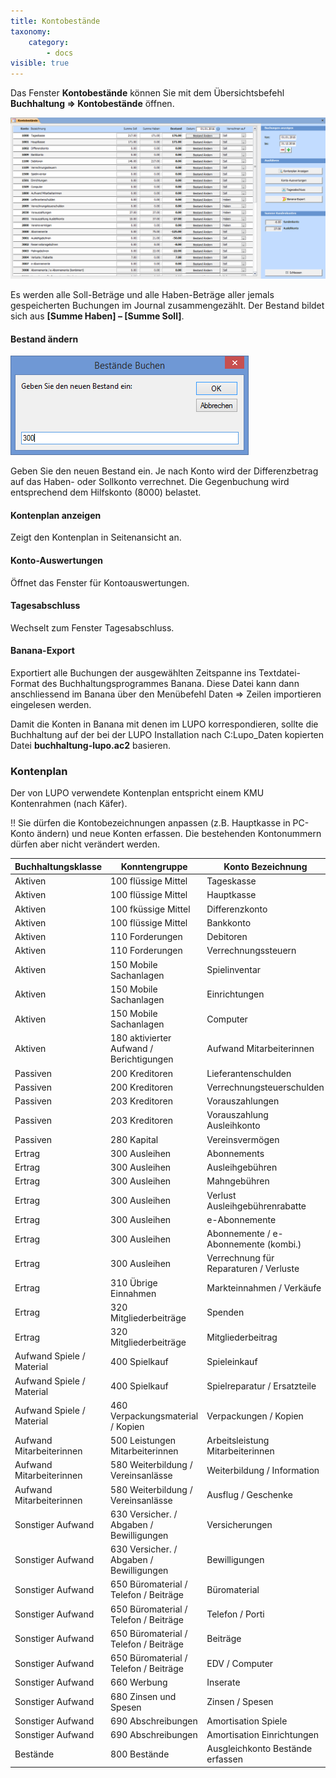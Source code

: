 ```yaml
---
title: Kontobestände
taxonomy:
    category:
        - docs
visible: true
---
```


Das Fenster **Kontobestände** können Sie mit dem Übersichtsbefehl **Buchhaltung => Kontobestände** öffnen.

![kontobestaende](../../images/kontobestaende.png)

Es werden alle Soll-Beträge und alle Haben-Beträge aller jemals gespeicherten Buchungen im Journal zusammengezählt. Der Bestand bildet sich aus **[Summe Haben] – [Summe Soll]**.

#### Bestand ändern

![bestand-aendern](../../images/bestand-aendern.png)

Geben Sie den neuen Bestand ein. Je nach Konto wird der Differenzbetrag auf das Haben- oder Sollkonto verrechnet. Die Gegenbuchung wird entsprechend dem Hilfskonto (8000) belastet.

#### Kontenplan anzeigen

Zeigt den Kontenplan in Seitenansicht an.

#### Konto-Auswertungen

Öffnet das Fenster für Kontoauswertungen.

#### Tagesabschluss

Wechselt zum Fenster Tagesabschluss.

#### Banana-Export

Exportiert alle Buchungen der ausgewählten Zeitspanne ins Textdatei-Format des Buchhaltungsprogrammes Banana. Diese Datei kann dann anschliessend im Banana über den Menübefehl Daten => Zeilen importieren eingelesen werden.

Damit die Konten in Banana mit denen im LUPO korrespondieren, sollte die Buchhaltung auf der bei der LUPO Installation nach C:Lupo_Daten kopierten Datei **buchhaltung-lupo.ac2** basieren.

### Kontenplan

Der von LUPO verwendete Kontenplan entspricht einem KMU Kontenrahmen (nach Käfer).


!! Sie dürfen die Kontobezeichnungen anpassen (z.B. Hauptkasse in PC-Konto ändern) und neue Konten erfassen. Die bestehenden Kontonummern dürfen aber nicht verändert werden.

| **Buchhaltungsklasse** |  **Konntengruppe** |  **Konto Bezeichnung** |  **Konto** |
| --- | --- |--- |--- |
| Aktiven |  100 flüssige Mittel |  Tageskasse |  1000 |  
| Aktiven |  100 flüssige Mittel |  Hauptkasse |  1001 |  
| Aktiven |  100 fküssige Mittel |  Differenzkonto |  1002 |  
| Aktiven |  100 flüssige Mittel |  Bankkonto |  1009 |  
| Aktiven |  110 Forderungen |  Debitoren |  1100 |  
| Aktiven |  110 Forderungen |  Verrechnungssteuern |  1109 |  
| Aktiven |  150 Mobile Sachanlagen |  Spielinventar |  1500 |  
| Aktiven |  150 Mobile Sachanlagen |  Einrichtungen |  1501 |  
| Aktiven |  150 Mobile Sachanlagen |  Computer |  1509 |  
| Aktiven |  180 aktivierter Aufwand / Berichtigungen |  Aufwand Mitarbeiterinnen |  1800 |  
| Passiven |  200 Kreditoren |  Lieferantenschulden |  2000 |  
| Passiven |  200 Kreditoren |  Verrechnungsteuerschulden |  2009 |  
| Passiven |  203 Kreditoren |  Vorauszahlungen |  2030 |  
| Passiven |  203 Kreditoren |  Vorauszahlung Ausleihkonto |  2031 |  
| Passiven |  280 Kapital |  Vereinsvermögen |  2800 |  
| Ertrag |  300 Ausleihen |  Abonnements |  3000 |  
| Ertrag |  300 Ausleihen |  Ausleihgebühren |  3001 |  
| Ertrag |  300 Ausleihen |  Mahngebühren |  3003 |  
| Ertrag |  300 Ausleihen |  Verlust Ausleihgebührenrabatte |  3004 |  
| Ertrag |  300 Ausleihen |  e-Abonnemente |  3007 |  
| Ertrag |  300 Ausleihen |  Abonnemente / e-Abonnemente (kombi.) |  3009 |  
| Ertrag |  300 Ausleihen |  Verrechnung für Reparaturen / Verluste |  3009 |  
| Ertrag |  310 Übrige Einnahmen |  Markteinnahmen / Verkäufe |  3100 |  
| Ertrag |  320 Mitgliederbeiträge |  Spenden |  3200 |  
| Ertrag |  320 Mitgliederbeiträge |  Mitgliederbeitrag |  3201 |  
| Aufwand Spiele / Material |  400 Spielkauf |  Spieleinkauf |  4000 |  
| Aufwand Spiele / Material |  400 Spielkauf |  Spielreparatur / Ersatzteile |  4001 |  
| Aufwand Spiele / Material |  460 Verpackungsmaterial / Kopien |  Verpackungen / Kopien |  4600 |  
| Aufwand Mitarbeiterinnen |  500 Leistungen Mitarbeiterinnen |  Arbeitsleistung Mitarbeiterinnen |  5000 |  
| Aufwand Mitarbeiterinnen |  580 Weiterbildung / Vereinsanlässe |  Weiterbildung / Information |  5800 |  
| Aufwand Mitarbeiterinnen |  580 Weiterbildung / Vereinsanlässe |  Ausflug / Geschenke |  5809 |  
| Sonstiger Aufwand |  630 Versicher. / Abgaben / Bewilligungen |  Versicherungen |  6300 |  
| Sonstiger Aufwand |  630 Versicher. / Abgaben / Bewilligungen |  Bewilligungen |  6301 |  
| Sonstiger Aufwand |  650 Büromaterial / Telefon / Beiträge |  Büromaterial |  6500 |  
| Sonstiger Aufwand |  650 Büromaterial / Telefon / Beiträge |  Telefon / Porti |  6501 |  
| Sonstiger Aufwand |  650 Büromaterial / Telefon / Beiträge |  Beiträge |  6507 |  
| Sonstiger Aufwand |  650 Büromaterial / Telefon / Beiträge |  EDV / Computer |  6509 |  
| Sonstiger Aufwand |  660 Werbung |  Inserate |  6600 |  
| Sonstiger Aufwand |  680 Zinsen und Spesen |  Zinsen / Spesen |  6800 |  
| Sonstiger Aufwand |  690 Abschreibungen |  Amortisation Spiele |  6900 |  
| Sonstiger Aufwand |  690 Abschreibungen |  Amortisation Einrichtungen |  6901 |  
| Bestände |  800 Bestände |  Ausgleichkonto Bestände erfassen |  8000 | 
